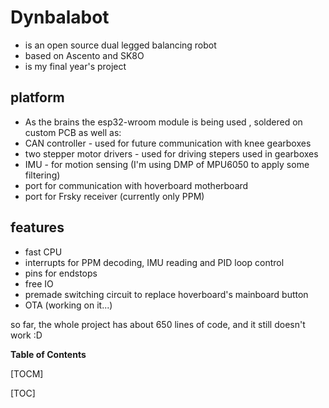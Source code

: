 # Dynbalabot
- is an open source dual legged balancing robot
- based on Ascento and SK8O
- is my final year's project

## platform

- As the brains the esp32-wroom module is being used , soldered on custom PCB as well as:
- CAN controller - used for future communication with knee gearboxes
- two stepper motor drivers - used for driving stepers used in gearboxes
- IMU - for motion sensing (I'm using DMP of MPU6050 to apply some filtering)
- port for communication with hoverboard motherboard 
- port for Frsky receiver (currently only PPM)

## features
- fast CPU
- interrupts for PPM decoding, IMU reading and PID loop control
- pins for endstops
- free IO
- premade switching circuit to replace hoverboard's mainboard button
- OTA (working on it...)


so far, the whole project has about 650 lines of code, and it still doesn't work :D



**Table of Contents**

[TOCM]

[TOC]
